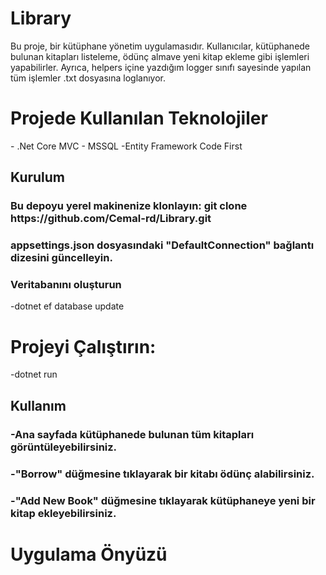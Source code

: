 # Library
Bu proje, bir kütüphane yönetim uygulamasıdır. Kullanıcılar, kütüphanede bulunan kitapları listeleme, ödünç almave yeni kitap ekleme gibi işlemleri yapabilirler. Ayrıca, helpers içine yazdığım logger sınıfı sayesinde yapılan tüm işlemler .txt dosyasına loglanıyor.
<h1>Projede Kullanılan Teknolojiler</h1>
- .Net Core MVC
- MSSQL
-Entity Framework Code First
<h2>Kurulum</h2>
<h3>Bu depoyu yerel makinenize klonlayın: git clone https://github.com/Cemal-rd/Library.git</h3>
<h3>appsettings.json dosyasındaki "DefaultConnection" bağlantı dizesini güncelleyin.</h3>
<h3>Veritabanını oluşturun </h3>
-dotnet ef database update
<h1>Projeyi Çalıştırın:</h1>
-dotnet run
<h2>Kullanım</h2>
<h3>-Ana sayfada kütüphanede bulunan tüm kitapları görüntüleyebilirsiniz.</h3>
<h3>-"Borrow" düğmesine tıklayarak bir kitabı ödünç alabilirsiniz.</h3>
<h3>-"Add New Book" düğmesine tıklayarak kütüphaneye yeni bir kitap ekleyebilirsiniz.</h3>
<h1>Uygulama Önyüzü</h1>




